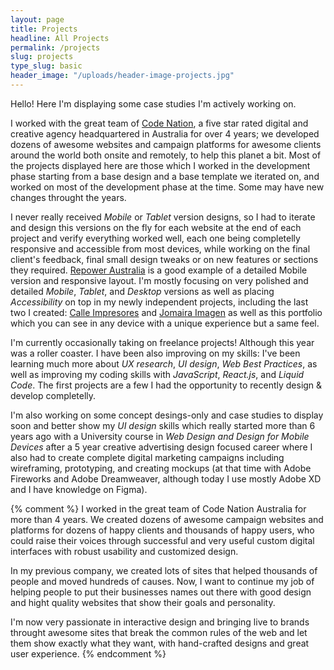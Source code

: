 ```yaml
---
layout: page
title: Projects
headline: All Projects
permalink: /projects
slug: projects
type_slug: basic
header_image: "/uploads/header-image-projects.jpg"
---
```


Hello! Here I'm displaying some case studies I'm actively working on.

I worked with the great team of <a class="text-rosybrown" href="https://www.codenation.com/" target="_blank">Code Nation</a>, a five star rated digital and creative agency headquartered in Australia for over 4 years; we developed dozens of awesome websites and campaign platforms for awesome clients around the world both onsite and remotely, to help this planet a bit. Most of the projects displayed here are those which I worked in the development phase starting from a base design and a base template we iterated on, and worked on most of the development phase at the time. Some may have new changes throught the years.

I never really received <em class="font-ultra-light text-italic">Mobile</em> or <em class="font-ultra-light text-italic">Tablet</em> version designs, so I had to iterate and design this versions on the fly for each website at the end of each project and verify everything worked well, each one being completelly responsive and accessible from most devices<!--for any type of device-->, while working on the final client's feedback, final small design tweaks or on new features or sections they required. <a class="text-rosybrown" href="http://repoweraustralia.org.au/" target="_blank">Repower Australia</a> is a good example of a detailed Mobile version and responsive layout. I'm mostly focusing on very polished and detailed <em class="font-ultra-light text-italic">Mobile</em>, <em class="font-ultra-light text-italic">Tablet</em>, and <em class="font-ultra-light text-italic">Desktop</em> versions as well as placing <em class="font-ultra-light text-italic">Accessibility</em> on top in my newly independent projects, including the last two I created: <a class="text-rosybrown" href="https://jomairaimagen.com/" target="_blank">Calle Impresores</a> and <a class="text-rosybrown" href="https://calle-impresores.netlify.app/" target="_blank">Jomaira Imagen</a> as well as this portfolio which you can see in any device with a unique experience but a same feel.

I'm currently occasionally taking on freelance projects! Although this year was a roller coaster. I have been also improving on my skills: I've been learning much more about <em class="font-ultra-light text-italic">UX research</em>, <em class="font-ultra-light text-italic">UI design</em>, <em class="font-ultra-light text-italic">Web Best Practices</em>, as well as improving my coding skills with <em class="font-ultra-light text-italic">JavaScript</em>, <em class="font-ultra-light text-italic">React.js</em>, and <em class="font-ultra-light text-italic">Liquid Code</em>. The first projects are a few I had the opportunity to recently design & develop completelly.

I'm also working on some concept desings-only and case studies to display soon and better show my <em class="font-ultra-light text-italic">UI design</em> skills which really started more than 6 years ago with a University course in <em class="font-ultra-light text-italic">Web Design and Design for Mobile Devices</em> after a 5 year creative advertising design focused career where I also had to create complete digital marketing campaigns including wireframing, prototyping, and creating mockups (at that time with Adobe Fireworks and Adobe Dreamweaver,<!--<img src="/uploads/smile-face.png" style="height:15px">--> although today I use mostly Adobe XD and I have knowledge on Figma).<!--and Sketch--><!--<img src="/uploads/heart.webp" style="height:15px">-->

{% comment %}
I worked in the great team of Code Nation Australia for more than 4 years. We created dozens of awesome campaign websites and platforms for dozens of happy clients and thousands of happy users, who could raise their voices through successful and very useful custom digital interfaces with robust usability and customized design.<!--Same from LinkedIn experience-->

In my previous company, we created lots of sites that helped thousands of people and moved hundreds of causes. Now, I want to continue my job of helping people to put their businesses names out there with good design and hight quality websites that show their goals and personality.

I'm now very passionate in interactive design and bringing live to brands throught awesome sites that break the common rules of the web and let them show exactly what they want, with hand-crafted designs and great user experience.<!--Description I had written couple months ago from launch, I like-->
{% endcomment %}